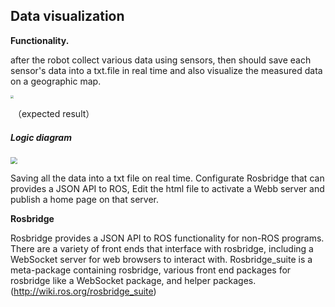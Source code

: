 ## Data visualization

**Functionality.**

  after the robot collect various data using sensors, then should save each sensor's data into a txt.file in real time and also visualize the measured data on a geographic map. 

<img src="C:\Users\ASUS\Desktop\visualization.jpg" style="zoom: 33%;" />

​                                                               （expected result）

##### Logic diagram 

<img src="C:\Users\ASUS\Desktop\visualization2.jpg" style="zoom: 67%;" />



  Saving all the data into a txt file on real time. Configurate Rosbridge that can provides a JSON API to ROS, Edit the html file to activate a Webb server and publish a home page on that server.



**Rosbridge** 

  Rosbridge provides a JSON API to ROS functionality for non-ROS programs. There are a variety of front ends that interface with rosbridge, including a WebSocket server for web browsers to interact with. Rosbridge_suite is a meta-package containing rosbridge, various front end packages for rosbridge like a WebSocket package, and helper packages. (http://wiki.ros.org/rosbridge_suite)

